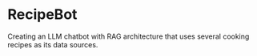 # RecipeBot
Creating an LLM chatbot with RAG architecture that uses several cooking recipes as its data sources.
